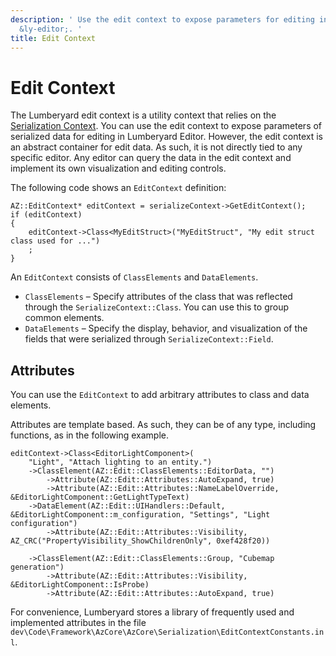 ```yaml
---
description: ' Use the edit context to expose parameters for editing in &ALYlong;''s
  &ly-editor;. '
title: Edit Context
---
```

# Edit Context<a name="component-entity-system-reflection-edit-context"></a>

The Lumberyard edit context is a utility context that relies on the [Serialization Context](/docs/userguide/components/entity-system-reflection-serialization-context.md)\. You can use the edit context to expose parameters of serialized data for editing in Lumberyard Editor\. However, the edit context is an abstract container for edit data\. As such, it is not directly tied to any specific editor\. Any editor can query the data in the edit context and implement its own visualization and editing controls\.

The following code shows an `EditContext` definition:

```
AZ::EditContext* editContext = serializeContext->GetEditContext();
if (editContext)
{
    editContext->Class<MyEditStruct>("MyEditStruct", "My edit struct class used for ...")
    ;
}
```

An `EditContext` consists of `ClassElements` and `DataElements`\.
+ `ClassElements` – Specify attributes of the class that was reflected through the `SerializeContext::Class`\. You can use this to group common elements\.
+ `DataElements` – Specify the display, behavior, and visualization of the fields that were serialized through `SerializeContext::Field`\.

## Attributes<a name="component-entity-system-reflection-edit-context-attributes"></a>

You can use the `EditContext` to add arbitrary attributes to class and data elements\. 

Attributes are template based\. As such, they can be of any type, including functions, as in the following example\.

```
editContext->Class<EditorLightComponent>(
	"Light", "Attach lighting to an entity.")
	->ClassElement(AZ::Edit::ClassElements::EditorData, "")
		->Attribute(AZ::Edit::Attributes::AutoExpand, true)
		->Attribute(AZ::Edit::Attributes::NameLabelOverride, &EditorLightComponent::GetLightTypeText)
	->DataElement(AZ::Edit::UIHandlers::Default, &EditorLightComponent::m_configuration, "Settings", "Light configuration")
		->Attribute(AZ::Edit::Attributes::Visibility, AZ_CRC("PropertyVisibility_ShowChildrenOnly", 0xef428f20)) 

    ->ClassElement(AZ::Edit::ClassElements::Group, "Cubemap generation")
	    ->Attribute(AZ::Edit::Attributes::Visibility, &EditorLightComponent::IsProbe)
    	->Attribute(AZ::Edit::Attributes::AutoExpand, true)
```

For convenience, Lumberyard stores a library of frequently used and implemented attributes in the file `dev\Code\Framework\AzCore\AzCore\Serialization\EditContextConstants.inl`\.